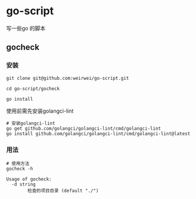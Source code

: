 # go-script
写一些go 的脚本

## gocheck
### 安装
```shell
git clone git@github.com:weirwei/go-script.git
```
```shell
cd go-script/gocheck
```
```shell
go install
```

使用前需先安装golangci-lint
```shell
# 安装golangci-lint
go get github.com/golangci/golangci-lint/cmd/golangci-lint
go install github.com/golangci/golangci-lint/cmd/golangci-lint@latest
```
### 用法
```shell
# 使用方法
gocheck -h

Usage of gocheck:
  -d string
        检查的项目目录 (default "./")
```

